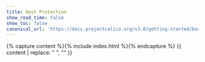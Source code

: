```yaml
---
title: Host Protection
show_read_time: false
show_toc: false
canonical_url: 'https://docs.projectcalico.org/v3.0/getting-started/bare-metal/index'
---
```

{% capture content %}{% include index.html %}{% endcapture %}
{{ content | replace: "    ", "" }}